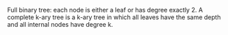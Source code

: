 
Full binary tree: each node is either a leaf or has degree exactly 2.
A complete k-ary tree is a k-ary tree in which all leaves have the same depth and all internal nodes have degree k.  
